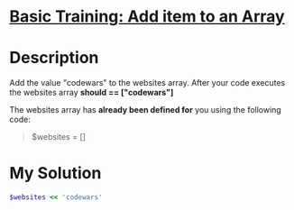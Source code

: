 # [Basic Training: Add item to an Array ](https://www.codewars.com/kata/511f0fe64ae8683297000001)

# Description
Add the value "codewars" to the websites array.
After your code executes the websites array **should == ["codewars"]**

The websites array has **already been defined for** you using the following code:

> $websites = []

# My Solution
```ruby
$websites << 'codewars'
```
